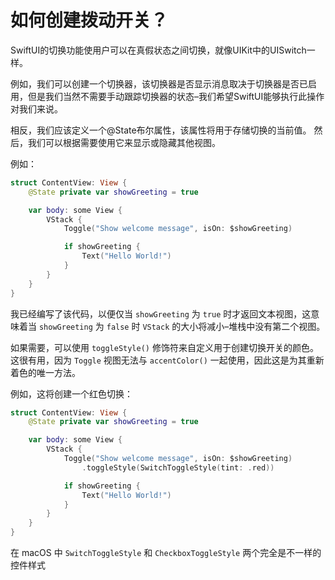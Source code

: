 如何创建拨动开关？
===

SwiftUI的切换功能使用户可以在真假状态之间切换，就像UIKit中的UISwitch一样。

例如，我们可以创建一个切换器，该切换器是否显示消息取决于切换器是否已启用，但是我们当然不需要手动跟踪切换器的状态–我们希望SwiftUI能够执行此操作 对我们来说。

相反，我们应该定义一个@State布尔属性，该属性将用于存储切换的当前值。 然后，我们可以根据需要使用它来显示或隐藏其他视图。

例如：

```swift
struct ContentView: View {
    @State private var showGreeting = true

    var body: some View {
        VStack {
            Toggle("Show welcome message", isOn: $showGreeting)

            if showGreeting {
                Text("Hello World!")
            }
        }
    }
}
```

我已经编写了该代码，以便仅当 `showGreeting` 为 `true` 时才返回文本视图，这意味着当 `showGreeting` 为 `false` 时 `VStack` 的大小将减小–堆栈中没有第二个视图。

如果需要，可以使用 `toggleStyle()` 修饰符来自定义用于创建切换开关的颜色。 这很有用，因为 `Toggle` 视图无法与 `accentColor()` 一起使用，因此这是为其重新着色的唯一方法。

例如，这将创建一个红色切换：

```swift
struct ContentView: View {
    @State private var showGreeting = true

    var body: some View {
        VStack {
            Toggle("Show welcome message", isOn: $showGreeting)
                .toggleStyle(SwitchToggleStyle(tint: .red))

            if showGreeting {
                Text("Hello World!")
            }
        }
    }
}
```

在 macOS 中 `SwitchToggleStyle` 和 `CheckboxToggleStyle` 两个完全是不一样的控件样式
